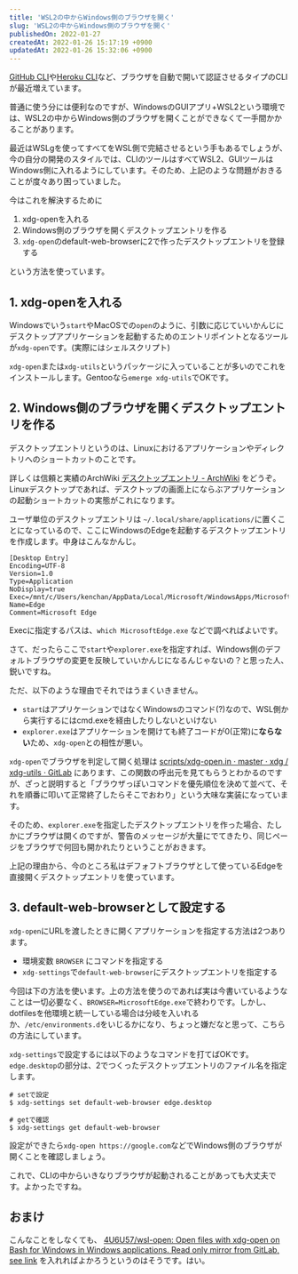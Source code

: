 ```yaml
---
title: 'WSL2の中からWindows側のブラウザを開く'
slug: 'WSL2の中からWindows側のブラウザを開く'
publishedOn: 2022-01-27
createdAt: 2022-01-26 15:17:19 +0900
updatedAt: 2022-01-26 15:32:06 +0900
---
```

[GitHub CLI](https://cli.github.com/)や[Heroku CLI](https://devcenter.heroku.com/articles/heroku-cli)など、ブラウザを自動で開いて認証させるタイプのCLIが最近増えています。

普通に使う分には便利なのですが、WindowsのGUIアプリ+WSL2という環境では、WSL2の中からWindows側のブラウザを開くことができなくて一手間かかることがあります。

最近はWSLgを使ってすべてをWSL側で完結させるという手もあるでしょうが、今の自分の開発のスタイルでは、CLIのツールはすべてWSL2、GUIツールはWindows側に入れるようにしています。そのため、上記のような問題がおきることが度々あり困っていました。

今はこれを解決するために

1. xdg-openを入れる
2. Windows側のブラウザを開くデスクトップエントリを作る
3. `xdg-open`のdefault-web-browserに2で作ったデスクトップエントリを登録する

という方法を使っています。

## 1. xdg-openを入れる

Windowsでいう`start`やMacOSでの`open`のように、引数に応じていいかんじにデスクトップアプリケーションを起動するためのエントリポイントとなるツールが`xdg-open`です。(実際にはシェルスクリプト)

`xdg-open`または`xdg-utils`というパッケージに入っていることが多いのでこれをインストールします。Gentooなら`emerge xdg-utils`でOKです。

## 2. Windows側のブラウザを開くデスクトップエントリを作る

デスクトップエントリというのは、Linuxにおけるアプリケーションやディレクトリへのショートカットのことです。

詳しくは信頼と実績のArchWiki [デスクトップエントリ - ArchWiki](https://wiki.archlinux.jp/index.php/%E3%83%87%E3%82%B9%E3%82%AF%E3%83%88%E3%83%83%E3%83%97%E3%82%A8%E3%83%B3%E3%83%88%E3%83%AA) をどうぞ。Linuxデスクトップであれば、デスクトップの画面上にならぶアプリケーションの起動ショートカットの実態がこれになります。

ユーザ単位のデスクトップエントリは `~/.local/share/applications/`に置くことになっているので、ここにWindowsのEdgeを起動するデスクトップエントリを作成します。中身はこんなかんじ。

```
[Desktop Entry]
Encoding=UTF-8
Version=1.0
Type=Application
NoDisplay=true
Exec=/mnt/c/Users/kenchan/AppData/Local/Microsoft/WindowsApps/MicrosoftEdge.exe
Name=Edge
Comment=Microsoft Edge
```

Execに指定するパスは、`which MicrosoftEdge.exe` などで調べればよいです。

さて、だったらここで`start`や`explorer.exe`を指定すれば、Windows側のデフォルトブラウザの変更を反映していいかんじになるんじゃないの？と思った人、鋭いですね。

ただ、以下のような理由でそれではうまくいきません。

- `start`はアプリケーションではなくWindowsのコマンド(?)なので、WSL側から実行するにはcmd.exeを経由したりしないといけない
- `explorer.exe`はアプリケーションを開けても終了コードが0(正常)に**ならない**ため、`xdg-open`との相性が悪い。

`xdg-open`でブラウザを判定して開く処理は [scripts/xdg-open.in · master · xdg / xdg-utils · GitLab](https://gitlab.freedesktop.org/xdg/xdg-utils/-/blob/master/scripts/xdg-open.in#L375) にあります、この関数の呼出元を見てもらうとわかるのですが、ざっと説明すると「ブラウザっぽいコマンドを優先順位を決めて並べて、それを順番に叩いて正常終了したらそこでおわり」という大味な実装になっています。

そのため、`explorer.exe`を指定したデスクトップエントリを作った場合、たしかにブラウザは開くのですが、警告のメッセージが大量にでてきたり、同じページをブラウザで何回も開かれたりということがおきます。

上記の理由から、今のところ私はデフォフトブラウザとして使っているEdgeを直接開くデスクトップエントリを使っています。

## 3. default-web-browserとして設定する

`xdg-open`にURLを渡したときに開くアプリケーションを指定する方法は2つあります。

- 環境変数 `BROWSER` にコマンドを指定する
- `xdg-settings`で`default-web-browser`にデスクトップエントリを指定する

今回は下の方法を使います。上の方法を使うのであれば実は今書いているようなことは一切必要なく、`BROWSER=MicrosoftEdge.exe`で終わりです。しかし、dotfilesを他環境と統一している場合は分岐を入いれるか、`/etc/environments.d`をいじるかになり、ちょっと嫌だなと思って、こちらの方法にしています。

`xdg-settings`で設定するには以下のようなコマンドを打てばOKです。`edge.desktop`の部分は、2でつくったデスクトップエントリのファイル名を指定します。

```ShellSession
# setで設定
$ xdg-settings set default-web-browser edge.desktop

# getで確認
$ xdg-settings get default-web-browser
```

設定ができたら`xdg-open https://google.com`などでWindows側のブラウザが開くことを確認しましょう。

これで、CLIの中からいきなりブラウザが起動されることがあっても大丈夫です。よかったですね。

## おまけ

こんなことをしなくても、 [4U6U57/wsl-open: Open files with xdg-open on Bash for Windows in Windows applications. Read only mirror from GitLab, see link](https://github.com/4U6U57/wsl-open) を入れればよかろうというのはそうです。はい。
